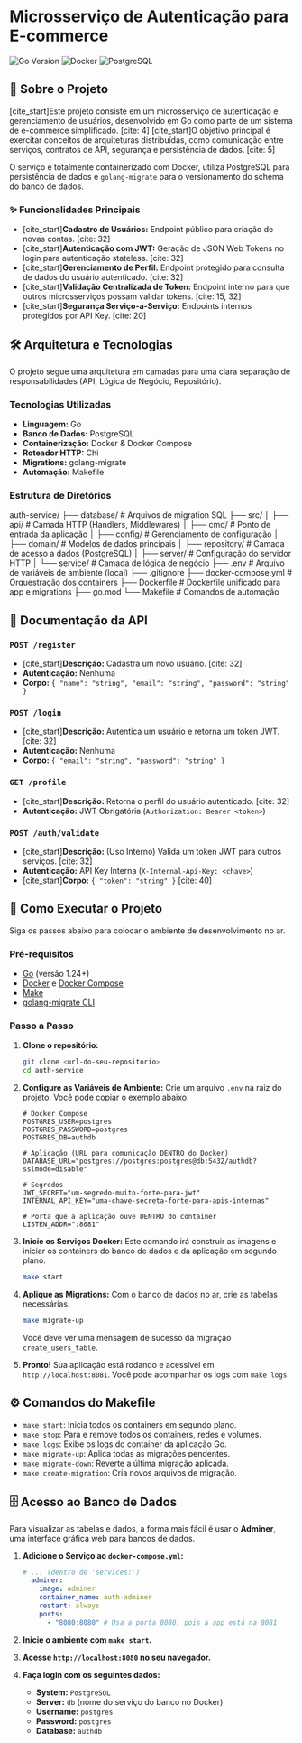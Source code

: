 # Microsserviço de Autenticação para E-commerce

![Go Version](https://img.shields.io/badge/Go-1.24-blue.svg)
![Docker](https://img.shields.io/badge/Docker-20.10-blue.svg)
![PostgreSQL](https://img.shields.io/badge/PostgreSQL-15-blue.svg)

## 📖 Sobre o Projeto

[cite_start]Este projeto consiste em um microsserviço de autenticação e gerenciamento de usuários, desenvolvido em Go como parte de um sistema de e-commerce simplificado. [cite: 4] [cite_start]O objetivo principal é exercitar conceitos de arquiteturas distribuídas, como comunicação entre serviços, contratos de API, segurança e persistência de dados. [cite: 5]

O serviço é totalmente containerizado com Docker, utiliza PostgreSQL para persistência de dados e `golang-migrate` para o versionamento do schema do banco de dados.

### ✨ Funcionalidades Principais
* [cite_start]**Cadastro de Usuários:** Endpoint público para criação de novas contas. [cite: 32]
* [cite_start]**Autenticação com JWT:** Geração de JSON Web Tokens no login para autenticação stateless. [cite: 32]
* [cite_start]**Gerenciamento de Perfil:** Endpoint protegido para consulta de dados do usuário autenticado. [cite: 32]
* [cite_start]**Validação Centralizada de Token:** Endpoint interno para que outros microsserviços possam validar tokens. [cite: 15, 32]
* [cite_start]**Segurança Serviço-a-Serviço:** Endpoints internos protegidos por API Key. [cite: 20]

## 🛠️ Arquitetura e Tecnologias

O projeto segue uma arquitetura em camadas para uma clara separação de responsabilidades (API, Lógica de Negócio, Repositório).

### Tecnologias Utilizadas
* **Linguagem:** Go
* **Banco de Dados:** PostgreSQL
* **Containerização:** Docker & Docker Compose
* **Roteador HTTP:** Chi
* **Migrations:** golang-migrate
* **Automação:** Makefile

### Estrutura de Diretórios

auth-service/
├── database/         # Arquivos de migration SQL
├── src/
│   ├── api/          # Camada HTTP (Handlers, Middlewares)
│   ├── cmd/          # Ponto de entrada da aplicação
│   ├── config/       # Gerenciamento de configuração
│   ├── domain/       # Modelos de dados principais
│   ├── repository/   # Camada de acesso a dados (PostgreSQL)
│   ├── server/       # Configuração do servidor HTTP
│   └── service/      # Camada de lógica de negócio
├── .env              # Arquivo de variáveis de ambiente (local)
├── .gitignore
├── docker-compose.yml # Orquestração dos containers
├── Dockerfile        # Dockerfile unificado para app e migrations
├── go.mod
└── Makefile          # Comandos de automação

## 📜 Documentação da API

### `POST /register`
* [cite_start]**Descrição:** Cadastra um novo usuário. [cite: 32]
* **Autenticação:** Nenhuma
* **Corpo:** `{ "name": "string", "email": "string", "password": "string" }`

### `POST /login`
* [cite_start]**Descrição:** Autentica um usuário e retorna um token JWT. [cite: 32]
* **Autenticação:** Nenhuma
* **Corpo:** `{ "email": "string", "password": "string" }`

### `GET /profile`
* [cite_start]**Descrição:** Retorna o perfil do usuário autenticado. [cite: 32]
* **Autenticação:** JWT Obrigatória (`Authorization: Bearer <token>`)

### `POST /auth/validate`
* [cite_start]**Descrição:** (Uso Interno) Valida um token JWT para outros serviços. [cite: 32]
* **Autenticação:** API Key Interna (`X-Internal-Api-Key: <chave>`)
* [cite_start]**Corpo:** `{ "token": "string" }` [cite: 40]

## 🚀 Como Executar o Projeto

Siga os passos abaixo para colocar o ambiente de desenvolvimento no ar.

### Pré-requisitos
* [Go](https://go.dev/doc/install) (versão 1.24+)
* [Docker](https://docs.docker.com/get-docker/) e [Docker Compose](https://docs.docker.com/compose/install/)
* [Make](https://www.gnu.org/software/make/)
* [golang-migrate CLI](https://github.com/golang-migrate/migrate/tree/master/cmd/migrate)

### Passo a Passo
1.  **Clone o repositório:**
    ```bash
    git clone <url-do-seu-repositorio>
    cd auth-service
    ```

2.  **Configure as Variáveis de Ambiente:**
    Crie um arquivo `.env` na raiz do projeto. Você pode copiar o exemplo abaixo.
    ```env
    # Docker Compose
    POSTGRES_USER=postgres
    POSTGRES_PASSWORD=postgres
    POSTGRES_DB=authdb

    # Aplicação (URL para comunicação DENTRO do Docker)
    DATABASE_URL="postgres://postgres:postgres@db:5432/authdb?sslmode=disable"

    # Segredos
    JWT_SECRET="um-segredo-muito-forte-para-jwt"
    INTERNAL_API_KEY="uma-chave-secreta-forte-para-apis-internas"

    # Porta que a aplicação ouve DENTRO do container
    LISTEN_ADDR=":8081"
    ```

3.  **Inicie os Serviços Docker:**
    Este comando irá construir as imagens e iniciar os containers do banco de dados e da aplicação em segundo plano.
    ```bash
    make start
    ```

4.  **Aplique as Migrations:**
    Com o banco de dados no ar, crie as tabelas necessárias.
    ```bash
    make migrate-up
    ```
    Você deve ver uma mensagem de sucesso da migração `create_users_table`.

5.  **Pronto!**
    Sua aplicação está rodando e acessível em `http://localhost:8081`. Você pode acompanhar os logs com `make logs`.

## ⚙️ Comandos do Makefile

* `make start`: Inicia todos os containers em segundo plano.
* `make stop`: Para e remove todos os containers, redes e volumes.
* `make logs`: Exibe os logs do container da aplicação Go.
* `make migrate-up`: Aplica todas as migrações pendentes.
* `make migrate-down`: Reverte a última migração aplicada.
* `make create-migration`: Cria novos arquivos de migração.

## 🗄️ Acesso ao Banco de Dados

Para visualizar as tabelas e dados, a forma mais fácil é usar o **Adminer**, uma interface gráfica web para bancos de dados.

1.  **Adicione o Serviço ao `docker-compose.yml`:**
    ```yaml
    # ... (dentro de 'services:')
      adminer:
        image: adminer
        container_name: auth-adminer
        restart: always
        ports:
          - "8080:8080" # Usa a porta 8080, pois a app está na 8081
    ```

2.  **Inicie o ambiente com `make start`.**

3.  **Acesse `http://localhost:8080` no seu navegador.**

4.  **Faça login com os seguintes dados:**
    * **System:** `PostgreSQL`
    * **Server:** `db` (nome do serviço do banco no Docker)
    * **Username:** `postgres`
    * **Password:** `postgres`
    * **Database:** `authdb`
